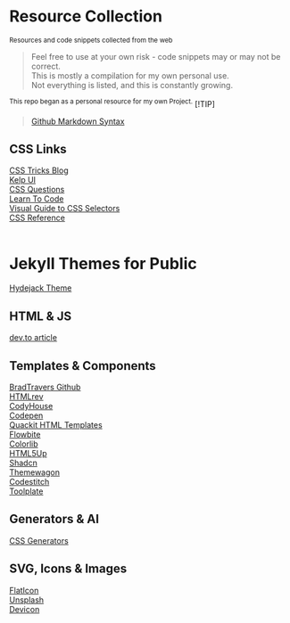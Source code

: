 # Resource Collection
<sub>Resources and code snippets collected from the web</sub>

> Feel free to use at your own risk - code snippets may or may not be correct. <br>
> This is mostly a compilation for my own personal use. <br>
> Not everything is listed, and this is constantly growing. <br>

<sup>This repo began as a personal resource for my own Project.</sup>
[!TIP]
> <a href="https://docs.github.com/en/get-started/writing-on-github/getting-started-with-writing-and-formatting-on-github/basic-writing-and-formatting-syntax">Github Markdown Syntax</a><br>


## CSS Links
<a href="css-tricks.com">CSS Tricks Blog</a><br>
<a href="https://kelpui.com/">Kelp UI</a><br>
<a href="https://css-questions.com">CSS Questions</a><br>
<a href="https://learn.shayhowe.com/html-css/">Learn To Code</a><br>
<a href="https://www.fffuel.co/css-selectors/">Visual Guide to CSS Selectors</a><br>
<a href="https://cssreference.io">CSS Reference</a><br>
<a href=""></a><br>


# Jekyll Themes for Public
<a href="https://hydejack.com/">Hydejack Theme</a><br>



## HTML & JS
<a href="https://dev.to/amolsasane_/stop-using-for-everything-semantic-html-to-the-rescue-2p4c">dev.to article</a>



## Templates & Components
<a href="https://github.com/bradtraversy/design-resources-for-developers">BradTravers Github</a><br>
<a href="https://htmlrev.com">HTMLrev</a><br>
<a href="https://codyhouse.co">CodyHouse</a><br>
<a href="https://codepen.io">Codepen</a><br>
<a href="https://www.quackit.com/html/templates">Quackit HTML Templates</a><br>
<a href="https://flowbite.com/blocks">Flowbite</a><br>
<a href="https://colorlib.com">Colorlib</a><br>
<a href="https://html5up.net">HTML5Up</a><br>
<a href="https://ui.shadcn.com">Shadcn</a><br>
<a href="https://themewagon.com/theme-price/free/">Themewagon</a><br>
<a href="https://codestitch.app">Codestitch</a><br>
<a href="https://www.tooplate.com">Toolplate</a><br>



## Generators & AI
<a href="https://css-generators.com">CSS Generators</a><br>



## SVG, Icons & Images
<a href="https://www.flaticon.com/">FlatIcon</a><br>
<a href="https://unsplash.com/">Unsplash</a><br>
<a href="https://devicon.dev/">Devicon</a><br>
